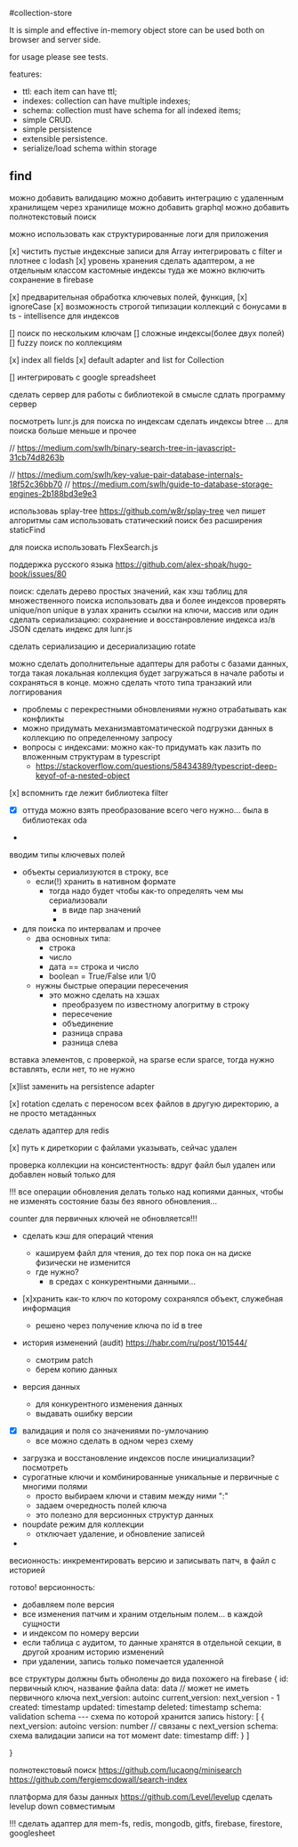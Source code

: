 #collection-store

It is simple and effective in-memory object store
can be used both on browser and server side.

for usage please see tests.

features:

- ttl: each item can have ttl;
- indexes: collection can have multiple indexes;
- schema: collection must have schema for all indexed items;
- simple CRUD.
- simple persistence
- extensible persistence.
- serialize/load schema within storage

## find

можно добавить валидацию
можно добавить интеграцию с удаленным хранилищем через хранилище
можно добавить graphql
можно добавить полнотекстовый поиск

можно использовать как структурированные логи для приложения

[x] чистить пустые индексные записи для Array
интегрировать с filter
и плотнее с lodash
[x] уровень хранения сделать адаптером, а не отдельным классом
кастомные индексы
    туда же можно включить сохранение в firebase

[x] предварительная обработка ключевых полей, функция,
[x] ignoreCase
[x] возможность строгой типизации коллекций с бонусами в ts - intellisence для индексов

[] поиск по нескольким ключам
[] сложные индексы(более двух полей)
[] fuzzy поиск по коллекциям

[x] index all fields
[x] default adapter and list for Collection

[] интегрировать с google spreadsheet

сделать сервер для работы с библиотекой в смысле сдлать программу сервер

посмотреть lunr.js для поиска по индексам
сделать индексы btree ... для поиска больше меньше и прочее

// https://medium.com/swlh/binary-search-tree-in-javascript-31cb74d8263b

// https://medium.com/swlh/key-value-pair-database-internals-18f52c36bb70
// https://medium.com/swlh/guide-to-database-storage-engines-2b188bd3e9e3

использоваь splay-tree
https://github.com/w8r/splay-tree
чел пишет алгоритмы сам
использовать статический поиск без расширения staticFind

  для поиска использовать FlexSearch.js


  поддержка русского языка https://github.com/alex-shpak/hugo-book/issues/80

поиск: сделать дерево простых значений, как хэш таблиц
для множественного поиска использовать два и более индексов
проверять unique/non unique
в узлах хранить ссылки на ключи, массив или один
сделать сериализацию: сохранение и восстанровление индекса из/в JSON
сделать индекс для lunr.js

сделать сериализацию и десериализацию rotate

можно сделать дополнительные адаптеры для работы с базами данных, тогда такая локальная коллекция будет загружаться в начале работы и сохраняться в конце.
можно сделать чтото типа транзакий или логгирования
- проблемы с перекрестными обновлениями нужно отрабатывать как конфликты
- можно придумать механизмавтоматической подгрузки данных в коллекцию по определенному запросу
- вопросы с индексами: можно как-то придумать как лазить по вложенным структурам в typescript
  - https://stackoverflow.com/questions/58434389/typescript-deep-keyof-of-a-nested-object

[x] вспомнить где лежит библиотека filter
- [x] оттуда можно взять преобразование всего чего нужно... была в библиотеках oda
-

вводим типы ключевых полей
- объекты сериализуются в строку, все
  - если(!) хранить в нативном формате
    - тогда надо будет чтобы как-то определять чем мы сериализовали
      - в виде пар значений
      -
- для поиска по интервалам и прочее
  - два основных типа:
    - строка
    - число
    - дата == строка и число
    - boolean = True/False или 1/0
  - нужны быстрые операции пересечения
    - это можно сделать на хэшах
      - преобразуем по известному алогритму в строку
      - пересечение
      - объединение
      - разница справа
      - разница слева



вставка элементов, с проверкой, на sparse
если sparce, тогда нужно вставлять, если нет, то не нужно

[x]list заменить на persistence adapter

[x] rotation сделать с переносом всех файлов в другую директорию, а не просто метаданных

сделать адаптер для redis

[x] путь к диреткории с файлами указывать, сейчас удален

проверка коллекции на консистентность:
вдруг файл был удален или добавлен новый
 только для

!!! все операции обновления делать только над копиями данных, чтобы не изменять состояние базы без явного обновления...

counter для первичных ключей не обновляется!!!

- сделать кэш для операций чтения
  - кашируем файл для чтения, до тех пор пока он на диске физически не изменится
  - где нужно?
    - в средах с конкурентными данными...

- [x]хранить как-то ключ по которому сохранялся объект, служебная информация
  - решено через получение ключа по id в tree
- история изменений (audit) https://habr.com/ru/post/101544/
  - смотрим patch
  - берем копию данных
- версия данных
  - для конкурентного изменения данных
  - выдавать ошибку версии
- [x] валидация и поля со значениями по-умлочанию
  - все можно сделать в одном через схему
- загрузка и восстановление индексов после инициализации? посмотреть
- сурогатные ключи и комбинированные уникальные и первичные с многими полями
  - просто выбираем ключи и ставим между ними ":"
  - задаем очередность полей ключа
  - это полезно для версионных структур данных
- noupdate режим для коллекции
  - отключает удаление, и обновление записей
-


весионность: инкрементировать версию и записывать патч, в файл с историей

готово!
версионность:
- добавляем поле версия
- все изменения патчим и храним отдельным полем... в каждой сущности
- и индексом по номеру версии
- если таблица с аудитом, то данные хранятся в отдельной секции, в другой хроаним историю изменений
- при удалении, запись только помечается удаленной

все структуры должны быть обнолены до вида похожего на firebase
{
  id: первичный ключ, название файла
  data: data // может не иметь первичного ключа
  next_version: autoinc
  current_version: next_version - 1
  created: timestamp
  updated: timestamp
  deleted: timestamp
  schema: validation schema --- схема по которой хранится запись
  history: [
    {
      next_version: autoinc
      version: number // связаны c next_version
      schema: схема валидации записи на тот момент
      date: timestamp
      diff:
    }
  ]


}

полнотекстовый поиск
  https://github.com/lucaong/minisearch
  https://github.com/fergiemcdowall/search-index

платформа для базы данных
https://github.com/Level/levelup
сделать levelup down совместимым


!!! сделать адаптер для mem-fs, redis, mongodb, gitfs, firebase, firestore, googlesheet
